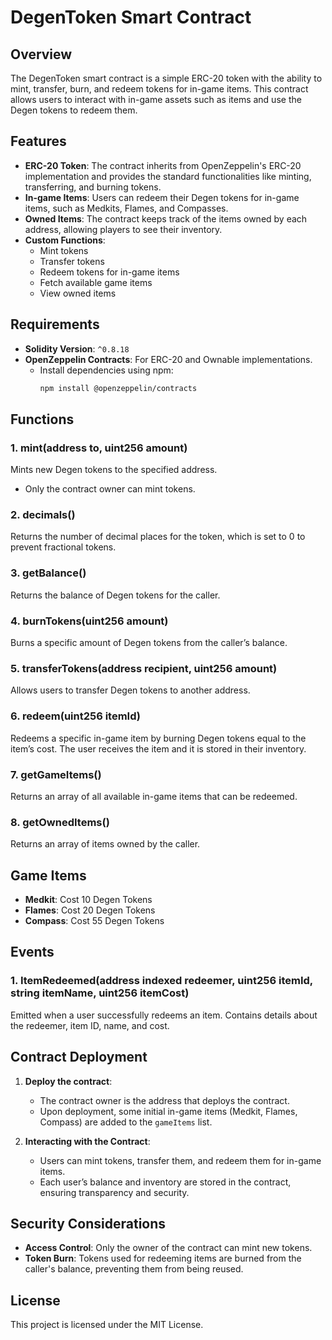 # DegenToken Smart Contract

## Overview

The DegenToken smart contract is a simple ERC-20 token with the ability to mint, transfer, burn, and redeem tokens for in-game items. This contract allows users to interact with in-game assets such as items and use the Degen tokens to redeem them.

## Features

- **ERC-20 Token**: The contract inherits from OpenZeppelin's ERC-20 implementation and provides the standard functionalities like minting, transferring, and burning tokens.
- **In-game Items**: Users can redeem their Degen tokens for in-game items, such as Medkits, Flames, and Compasses.
- **Owned Items**: The contract keeps track of the items owned by each address, allowing players to see their inventory.
- **Custom Functions**:
  - Mint tokens
  - Transfer tokens
  - Redeem tokens for in-game items
  - Fetch available game items
  - View owned items
  
## Requirements

- **Solidity Version**: `^0.8.18`
- **OpenZeppelin Contracts**: For ERC-20 and Ownable implementations.
  - Install dependencies using npm: 
    ```bash
    npm install @openzeppelin/contracts
    ```

## Functions

### 1. **mint(address to, uint256 amount)**
   Mints new Degen tokens to the specified address.
   - Only the contract owner can mint tokens.
   
### 2. **decimals()**
   Returns the number of decimal places for the token, which is set to 0 to prevent fractional tokens.
   
### 3. **getBalance()**
   Returns the balance of Degen tokens for the caller.

### 4. **burnTokens(uint256 amount)**
   Burns a specific amount of Degen tokens from the caller’s balance.

### 5. **transferTokens(address recipient, uint256 amount)**
   Allows users to transfer Degen tokens to another address.

### 6. **redeem(uint256 itemId)**
   Redeems a specific in-game item by burning Degen tokens equal to the item’s cost. The user receives the item and it is stored in their inventory.

### 7. **getGameItems()**
   Returns an array of all available in-game items that can be redeemed.

### 8. **getOwnedItems()**
   Returns an array of items owned by the caller.

## Game Items

- **Medkit**: Cost 10 Degen Tokens
- **Flames**: Cost 20 Degen Tokens
- **Compass**: Cost 55 Degen Tokens

## Events

### 1. **ItemRedeemed(address indexed redeemer, uint256 itemId, string itemName, uint256 itemCost)**
   Emitted when a user successfully redeems an item. Contains details about the redeemer, item ID, name, and cost.

## Contract Deployment

1. **Deploy the contract**:
   - The contract owner is the address that deploys the contract.
   - Upon deployment, some initial in-game items (Medkit, Flames, Compass) are added to the `gameItems` list.

2. **Interacting with the Contract**:
   - Users can mint tokens, transfer them, and redeem them for in-game items.
   - Each user’s balance and inventory are stored in the contract, ensuring transparency and security.

## Security Considerations

- **Access Control**: Only the owner of the contract can mint new tokens.
- **Token Burn**: Tokens used for redeeming items are burned from the caller's balance, preventing them from being reused.

## License

This project is licensed under the MIT License.
